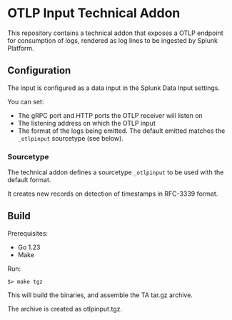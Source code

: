 # OTLP Input Technical Addon

This repository contains a technical addon that exposes a OTLP endpoint for consumption of logs,
rendered as log lines to be ingested by Splunk Platform.

## Configuration

The input is configured as a data input in the Splunk Data Input settings.

You can set:
* The gRPC port and HTTP ports the OTLP receiver will listen on
* The listening address on which the OTLP input
* The format of the logs being emitted. The default emitted matches the `_otlpinput` sourcetype (see below).

### Sourcetype

The technical addon defines a sourcetype `_otlpinput` to be used with the default format.

It creates new records on detection of timestamps in RFC-3339 format.

## Build

Prerequisites:
* Go 1.23
* Make

Run:
```shell
$> make tgz
```

This will build the binaries, and assemble the TA tar.gz archive.

The archive is created as otlpinput.tgz.

